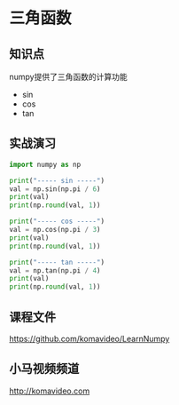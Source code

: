 三角函数
========

## 知识点

numpy提供了三角函数的计算功能

* sin
* cos
* tan

## 实战演习

~~~python
import numpy as np

print("----- sin -----")
val = np.sin(np.pi / 6)
print(val)
print(np.round(val, 1))

print("----- cos -----")
val = np.cos(np.pi / 3)
print(val)
print(np.round(val, 1))

print("----- tan -----")
val = np.tan(np.pi / 4)
print(val)
print(np.round(val, 1))
~~~

## 课程文件

https://github.com/komavideo/LearnNumpy

## 小马视频频道

http://komavideo.com

